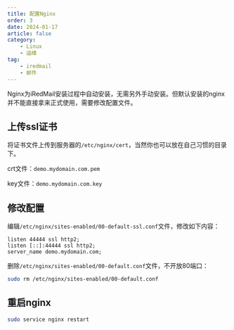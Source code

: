```yaml
---
title: 配置Nginx
order: 3
date: 2024-01-17
article: false
category:
    - Linux
    - 运维
tag:
    - iredmail
    - 邮件
---
```

Nginx为iRedMail安装过程中自动安装，无需另外手动安装。但默认安装的nginx并不能直接拿来正式使用，需要修改配置文件。

## 上传ssl证书

将证书文件上传到服务器的`/etc/nginx/cert`，当然你也可以放在自己习惯的目录下。

crt文件：`demo.mydomain.com.pem`

key文件：`demo.mydomain.com.key`

## 修改配置

编辑`/etc/nginx/sites-enabled/00-default-ssl.conf`文件，修改如下内容：

```nginx
listen 44444 ssl http2;
listen [::]:44444 ssl http2;
server_name demo.mydomain.com;
```

删除`/etc/nginx/sites-enabled/00-default.conf`文件，不开放80端口：

```bash
sudo rm /etc/nginx/sites-enabled/00-default.conf
```

## 重启nginx

```bash
sudo service nginx restart
```
